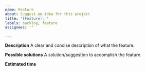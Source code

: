```yaml
---
name: Feature
about: Suggest an idea for this project
title: "[Feature]: "
labels: backlog, feature
assignees: ''

---
```


**Description**
A clear and concise description of what the feature.

**Possible solutions**
A solution/suggestion to accomplish the feature.

**Estimated time**

